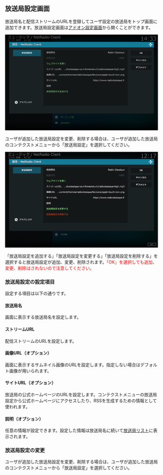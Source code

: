 
## 放送局設定画面

放送局名と配信ストリームのURLを登録してユーザ設定の放送局をトップ画面に追加できます。放送局設定画面は[アドオン設定画面](./200_アドオン設定画面.md#一般)から開くことができます。

![放送局設定画面](images/2_アドオン設定画面/一般/放送局設定.png)

ユーザが追加した放送局設定を変更、削除する場合は、ユーザが追加した放送局のコンテクストメニューから「放送局設定」を選択してください。

![放送局設定画面](images/5_放送局設定画面/2_放送局設定（USER）.png)

「放送局設定を追加する」「放送局設定を変更する」「放送局設定を削除する」を選択すると放送局設定が追加、変更、削除されます。<span style="color:red;">「OK」を選択しても追加、変更、削除はされないので注意してください。</span>

### 放送局設定の設定項目

設定する項目は以下の通りです。

#### 放送局名

画面に表示する放送局名を設定します。

#### ストリームURL

配信ストリームのURLを設定します。

#### 画像URL（オプション）

画面に表示するサムネイル画像のURLを設定します。指定しない場合はデフォルト画像が用いられます。

#### サイトURL（オプション）

放送局の公式ホームページのURLを設定します。コンテクストメニューの放送局設定から公式ホームページにアクセスしたり、RSSを生成するための情報として使われます。

#### 説明（オプション）

任意の情報が設定できます。設定した情報は放送局名に続いて[放送局リスト](./110_放送局リスト.md)に表示されます。

### 放送局設定の変更

ユーザが追加した放送局設定を変更、削除する場合は、ユーザが追加した放送局のコンテクストメニューから「放送局設定」を選択してください。
